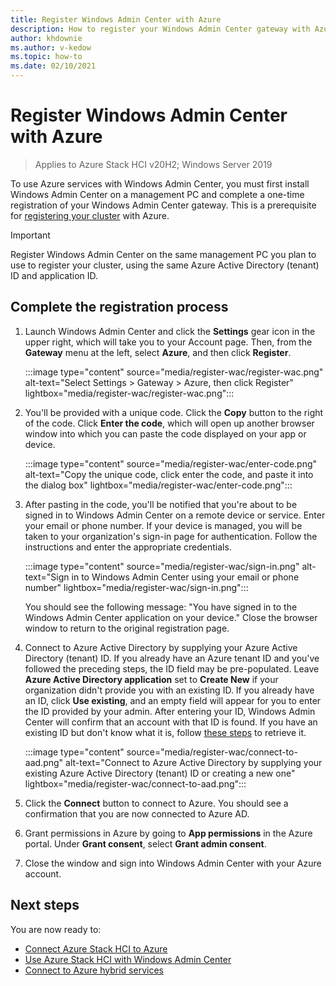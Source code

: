 ```yaml
---
title: Register Windows Admin Center with Azure
description: How to register your Windows Admin Center gateway with Azure.
author: khdownie
ms.author: v-kedow
ms.topic: how-to
ms.date: 02/10/2021
---
```


# Register Windows Admin Center with Azure

> Applies to Azure Stack HCI v20H2; Windows Server 2019

To use Azure services with Windows Admin Center, you must first install Windows Admin Center on a management PC and complete a one-time registration of your Windows Admin Center gateway. This is a prerequisite for [registering your cluster](../deploy/register-with-azure.md) with Azure.

   > [!IMPORTANT]
   > Register Windows Admin Center on the same management PC you plan to use to register your cluster, using the same Azure Active Directory (tenant) ID and application ID.

## Complete the registration process

1. Launch Windows Admin Center and click the **Settings** gear icon in the upper right, which will take you to your Account page. Then, from the **Gateway** menu at the left, select **Azure**, and then click **Register**.

   :::image type="content" source="media/register-wac/register-wac.png" alt-text="Select Settings > Gateway > Azure, then click Register" lightbox="media/register-wac/register-wac.png":::

2. You'll be provided with a unique code. Click the **Copy** button to the right of the code. Click **Enter the code**, which will open up another browser window into which you can paste the code displayed on your app or device.

   :::image type="content" source="media/register-wac/enter-code.png" alt-text="Copy the unique code, click enter the code, and paste it into the dialog box" lightbox="media/register-wac/enter-code.png":::

3. After pasting in the code, you'll be notified that you're about to be signed in to Windows Admin Center on a remote device or service. Enter your email or phone number. If your device is managed, you will be taken to your organization's sign-in page for authentication. Follow the instructions and enter the appropriate credentials.

   :::image type="content" source="media/register-wac/sign-in.png" alt-text="Sign in to Windows Admin Center using your email or phone number" lightbox="media/register-wac/sign-in.png":::

   You should see the following message: "You have signed in to the Windows Admin Center application on your device." Close the browser window to return to the original registration page.

4. Connect to Azure Active Directory by supplying your Azure Active Directory (tenant) ID. If you already have an Azure tenant ID and you've followed the preceding steps, the ID field may be pre-populated. Leave **Azure Active Directory application** set to **Create New** if your organization didn't provide you with an existing ID. If you already have an ID, click **Use existing**, and an empty field will appear for you to enter the ID provided by your admin. After entering your ID, Windows Admin Center will confirm that an account with that ID is found. If you have an existing ID but don't know what it is, follow [these steps](/azure/active-directory/develop/howto-create-service-principal-portal#get-values-for-signing-in) to retrieve it.

   :::image type="content" source="media/register-wac/connect-to-aad.png" alt-text="Connect to Azure Active Directory by supplying your existing Azure Active Directory (tenant) ID or creating a new one" lightbox="media/register-wac/connect-to-aad.png":::

5. Click the **Connect** button to connect to Azure. You should see a confirmation that you are now connected to Azure AD.

6. Grant permissions in Azure by going to **App permissions** in the Azure portal. Under **Grant consent**, select **Grant admin consent**.

7. Close the window and sign into Windows Admin Center with your Azure account.

## Next steps

You are now ready to:

- [Connect Azure Stack HCI to Azure](../deploy/register-with-azure.md)
- [Use Azure Stack HCI with Windows Admin Center](../get-started.md)
- [Connect to Azure hybrid services](/windows-server/manage/windows-admin-center/azure/)
